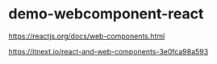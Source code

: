 # demo-webcomponent-react

https://reactjs.org/docs/web-components.html

https://itnext.io/react-and-web-components-3e0fca98a593
